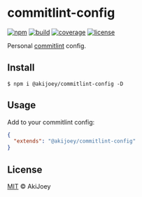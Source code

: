 # commitlint-config

[![npm][npm-image]][npm-url]
[![build][build-image]][build-url]
[![coverage][coverage-image]][coverage-url]
[![license][license-image]][license-url]

Personal [commitlint](https://github.com/conventional-changelog/commitlint) config.

## Install

`$ npm i @akijoey/commitlint-config -D`

## Usage

Add to your commitlint config:

```json
{
  "extends": "@akijoey/commitlint-config"
}
```

## License

[MIT][license-url] © AkiJoey

[npm-image]: https://img.shields.io/npm/v/@akijoey/commitlint-config
[npm-url]: https://www.npmjs.com/package/@akijoey/commitlint-config
[build-image]: https://img.shields.io/github/workflow/status/akijoey/commitlint-config/Build
[build-url]: https://github.com/akijoey/commitlint-config/actions/workflows/build.yml
[coverage-image]: https://img.shields.io/codecov/c/gh/akijoey/commitlint-config
[coverage-url]: https://codecov.io/gh/akijoey/commitlint-config
[license-image]: https://img.shields.io/github/license/akijoey/commitlint-config
[license-url]: https://github.com/akijoey/commitlint-config/blob/main/LICENSE

